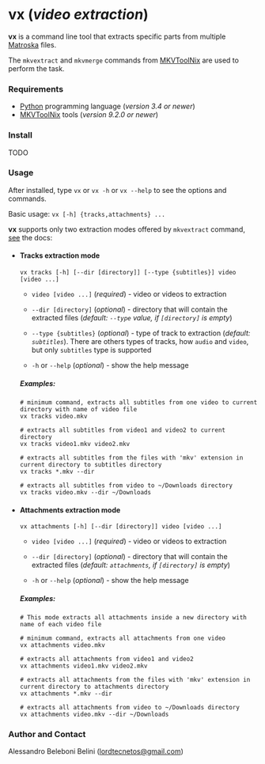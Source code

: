 # vx (*video extraction*)

**vx** is a command line tool that extracts specific parts from multiple [Matroska](https://www.matroska.org/) files. 

The `mkvextract` and `mkvmerge` commands from [MKVToolNix](https://mkvtoolnix.download/) are used to perform the
task.

### Requirements

* [Python](https://www.python.org/) programming language (*version 3.4 or newer*)
* [MKVToolNix](https://mkvtoolnix.download/) tools (*version 9.2.0 or newer*)

### Install

TODO

### Usage

After installed, type `vx` or `vx -h` or `vx --help` to see the options and commands.

Basic usage: `vx [-h] {tracks,attachments} ...`

**vx** supports only two extraction modes offered by `mkvextract` command, [see](https://mkvtoolnix.download/doc/mkvextract.html) the docs:

* #### Tracks extraction mode
  
  `vx tracks [-h] [--dir [directory]] [--type {subtitles}] video [video ...]`
  
  * `video [video ...]` (*required*) - video or videos to extraction
  
  * `--dir [directory]` (*optional*) - directory that will contain the extracted files (*default: `--type` value, if `[directory]` is empty*)
  
  * `--type {subtitles}` (*optional*) - type of track to extraction (*default: `subtitles`*). There are others types of tracks, how `audio` and `video`, but only `subtitles` type is supported
  
  * `-h` or `--help` (*optional*) - show the help message
 
  ##### Examples:
  
    ```
    # minimum command, extracts all subtitles from one video to current directory with name of video file
    vx tracks video.mkv

    # extracts all subtitles from video1 and video2 to current directory
    vx tracks video1.mkv video2.mkv 

    # extracts all subtitles from the files with 'mkv' extension in current directory to subtitles directory
    vx tracks *.mkv --dir 

    # extracts all subtitles from video to ~/Downloads directory
    vx tracks video.mkv --dir ~/Downloads
    
* #### Attachments extraction mode

  `vx attachments [-h] [--dir [directory]] video [video ...]`

  * `video [video ...]` (*required*) - video or videos to extraction
  
  * `--dir [directory]` (*optional*) - directory that will contain the extracted files (*default: `attachments`, if `[directory]` is empty*)
  
  * `-h` or `--help` (*optional*) - show the help message
  
  ##### Examples:
  
    ```
    # This mode extracts all attachments inside a new directory with name of each video file
    
    # minimum command, extracts all attachments from one video
    vx attachments video.mkv

    # extracts all attachments from video1 and video2
    vx attachments video1.mkv video2.mkv 

    # extracts all attachments from the files with 'mkv' extension in current directory to attachments directory
    vx attachments *.mkv --dir 

    # extracts all attachments from video to ~/Downloads directory
    vx attachments video.mkv --dir ~/Downloads
### Author and Contact

Alessandro Beleboni Belini (lordtecnetos@gmail.com)
